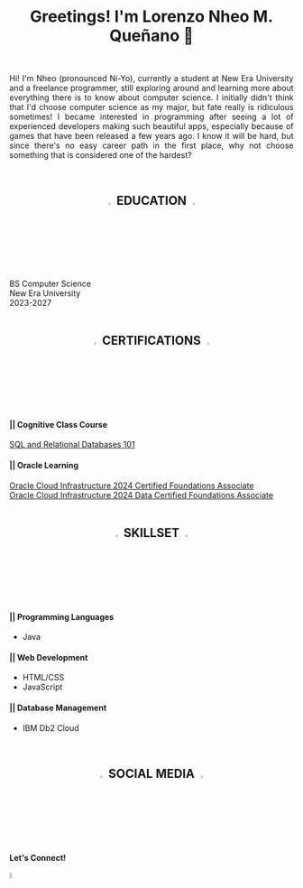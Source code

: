 <h1 align="center">Greetings! I'm Lorenzo Nheo M. Queñano 👋</h1>
<br><p style="text-align:justify;">Hi! I'm Nheo (pronounced Ni-Yo), currently a student at New Era University and a freelance programmer, still exploring around and learning more about everything there is to know about computer science. I initially didn't think that I'd choose computer science as my major, but fate really is ridiculous sometimes! I became interested in programming after seeing a lot of experienced developers making such beautiful apps, especially because of games that have been released a few years ago. I know it will be hard, but since there's no easy career path in the first place, why not choose something that is considered one of the hardest?</p></br>

<h2 align="center"><img src="https://cdn-icons-gif.flaticon.com/17905/17905171.gif" width="3%" height="3%"> EDUCATION <img src="https://cdn-icons-gif.flaticon.com/17905/17905171.gif" width="3%" height="3%"></h2>
BS Computer Science</br>
New Era University</br>
2023-2027</br>
<br>

<h2 align="center"><img src="https://cdn-icons-gif.flaticon.com/17490/17490068.gif" width="3%" height="3%"> CERTIFICATIONS <img src="https://cdn-icons-gif.flaticon.com/17490/17490068.gif" width="3%" height="3%"></h2>
<h4>|| Cognitive Class Course</h4>
<a href="https://courses.cognitiveclass.ai/certificates/affe1f6bd68c4e1cafc87bf22bbb135f">SQL and Relational Databases 101</a></br>
<h4>|| Oracle Learning</h4>
<a href="https://catalog-education.oracle.com/ords/certview/sharebadge?id=C22310FBC01945E531146CF325A1DA310082DC6F0EA7ABC05D84F2F715A94AFC">Oracle Cloud Infrastructure 2024 Certified Foundations Associate</a></br>
<a href="https://catalog-education.oracle.com/ords/certview/sharebadge?id=C22310FBC01945E531146CF325A1DA312A77362A85E2B1C2CE2718A33718964F">Oracle Cloud Infrastructure 2024 Data Certified Foundations Associate</a></br>
<br>

<h2 align="center"><img src="https://cdn-icons-gif.flaticon.com/9821/9821975.gif" width="3%" height="3%"> SKILLSET <img src="https://cdn-icons-gif.flaticon.com/9821/9821975.gif" width="3%" height="3%"></h2>
<h4>|| Programming Languages</h4>
<ul>
   <li> Java </li>
</ul>
<h4>|| Web Development </h4>
<ul>
   <li> HTML/CSS </li>
   <li> JavaScript </li>
</ul>
<h4>|| Database Management </h4>
<ul>
   <li> IBM Db2 Cloud</li>
</ul>
<br>

<h2 align="center"><img src="https://cdn-icons-gif.flaticon.com/9872/9872481.gif" width="3%" height="3%"> SOCIAL MEDIA <img src="https://cdn-icons-gif.flaticon.com/9872/9872481.gif" width="3%" height="3%"></h2>
<h4>Let's Connect!</h4>
<a href="https://www.linkedin.com/in/lnmquenano/"><img src="https://play-lh.googleusercontent.com/dWGBdDzI8mxlZqXT3qBt4eWmCaWLq-OXfZYea1hu6ODmMj1cLIeQak6Gsecn4zJoflE-" width="5% height="5%"></a>

